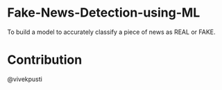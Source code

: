 # Fake-News-Detection-using-ML
To build a model to accurately classify a piece of news as REAL or FAKE.
# Contribution
@vivekpusti
